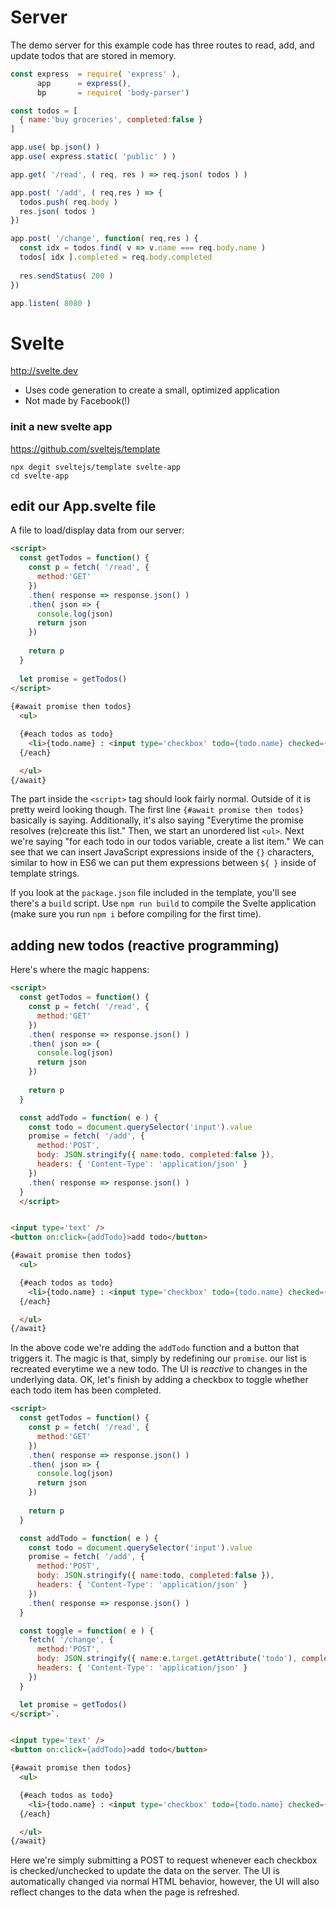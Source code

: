 # Server
The demo server for this example code has three routes to read, add, and update todos that are stored in memory. 

```js
const express  = require( 'express' ),
      app      = express(),
      bp       = require( 'body-parser')

const todos = [
  { name:'buy groceries', completed:false }
]

app.use( bp.json() )
app.use( express.static( 'public' ) )

app.get( '/read', ( req, res ) => req.json( todos ) )

app.post( '/add', ( req,res ) => {
  todos.push( req.body )
  res.json( todos )
})

app.post( '/change', function( req,res ) {
  const idx = todos.find( v => v.name === req.body.name )
  todos[ idx ].completed = req.body.completed
  
  res.sendStatus( 200 )
})

app.listen( 8080 )
```

# Svelte
http://svelte.dev
- Uses code generation to create a small, optimized application
- Not made by Facebook(!)

### init a new svelte app
https://github.com/sveltejs/template

```
npx degit sveltejs/template svelte-app
cd svelte-app
```

## edit our App.svelte file
A file to load/display data from our server:

```html
<script>
  const getTodos = function() {
    const p = fetch( '/read', {
      method:'GET' 
    })
    .then( response => response.json() )
    .then( json => {
      console.log(json)
      return json 
    })
 
    return p
  }
  
  let promise = getTodos()
</script>
  
{#await promise then todos}
  <ul>

  {#each todos as todo}
    <li>{todo.name} : <input type='checkbox' todo={todo.name} checked={todo.completed}></li>
  {/each}

  </ul>
{/await}  
```

The part inside the `<script>` tag should look fairly normal. Outside of it is pretty weird looking though. The first line `{#await promise then todos}` basically is saying. Additionally, it's also saying "Everytime the promise resolves (re)create this list." Then, we start an unordered list `<ul>`. Next we're saying "for each todo in our todos variable, create a list item." We can see that we can insert JavaScript expressions inside of the `{}` characters, similar to how in ES6 we can put them expressions between `${ }` inside of template strings.
  
If you look at the `package.json` file included in the template, you'll see there's a `build` script. Use `npm run build` to compile the Svelte application (make sure you run `npm i` before compiling for the first time).
  
## adding new todos (reactive programming)
Here's where the magic happens:

```html
<script>
  const getTodos = function() {
    const p = fetch( '/read', {
      method:'GET' 
    })
    .then( response => response.json() )
    .then( json => {
      console.log(json)
      return json 
    })
 
    return p
  }

  const addTodo = function( e ) {
    const todo = document.querySelector('input').value
    promise = fetch( '/add', {
      method:'POST',
      body: JSON.stringify({ name:todo, completed:false }),
      headers: { 'Content-Type': 'application/json' }
    })
    .then( response => response.json() )
  }
  </script>


<input type='text' />
<button on:click={addTodo}>add todo</button>

{#await promise then todos}
  <ul>

  {#each todos as todo}
    <li>{todo.name} : <input type='checkbox' todo={todo.name} checked={todo.completed} on:click={toggle}></li>
  {/each}

  </ul>
{/await}
```

In the above code we're adding the `addTodo` function and a button that triggers it. The magic is that, simply by redefining our `promise`. our list is recreated everytime we a new todo. The UI is *reactive* to changes in the underlying data. OK, let's finish by adding a checkbox to toggle whether each todo item has been completed.


```html
<script>
  const getTodos = function() {
    const p = fetch( '/read', {
      method:'GET' 
    })
    .then( response => response.json() )
    .then( json => {
      console.log(json)
      return json 
    })
 
    return p
  }

  const addTodo = function( e ) {
    const todo = document.querySelector('input').value
    promise = fetch( '/add', {
      method:'POST',
      body: JSON.stringify({ name:todo, completed:false }),
      headers: { 'Content-Type': 'application/json' }
    })
    .then( response => response.json() )
  }

  const toggle = function( e ) {
    fetch( '/change', {
      method:'POST',
      body: JSON.stringify({ name:e.target.getAttribute('todo'), completed:e.target.checked }),
      headers: { 'Content-Type': 'application/json' }
    })
  }

  let promise = getTodos()
</script>`.


<input type='text' />
<button on:click={addTodo}>add todo</button>

{#await promise then todos}
  <ul>

  {#each todos as todo}
    <li>{todo.name} : <input type='checkbox' todo={todo.name} checked={todo.completed} on:click={toggle}></li>
  {/each}

  </ul>
{/await}
```

Here we're simply submitting a POST to request whenever each checkbox is checked/unchecked to update the data on the server. The UI is automatically changed via normal HTML behavior, however, the UI will also reflect changes to the data when the page is refreshed.
